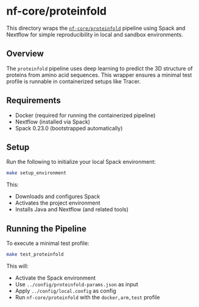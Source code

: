 # nf-core/proteinfold

This directory wraps the [`nf-core/proteinfold`](https://github.com/nf-core/proteinfold) pipeline using Spack and Nextflow for simple reproducibility in local and sandbox environments.

## Overview

The `proteinfold` pipeline uses deep learning to predict the 3D structure of proteins from amino acid sequences. This wrapper ensures a minimal test profile is runnable in containerized setups like Tracer.

## Requirements

- Docker (required for running the containerized pipeline)
- Nextflow (installed via Spack)
- Spack 0.23.0 (bootstrapped automatically)

## Setup

Run the following to initialize your local Spack environment:

```bash
make setup_environment
````

This:

* Downloads and configures Spack
* Activates the project environment
* Installs Java and Nextflow (and related tools)

## Running the Pipeline

To execute a minimal test profile:

```bash
make test_proteinfold
```

This will:

* Activate the Spack environment
* Use `../config/proteinfold-params.json` as input
* Apply `../config/local.config` as config
* Run `nf-core/proteinfold` with the `docker,arm,test` profile


